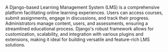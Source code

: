 A Django-based Learning Management System (LMS) is a comprehensive platform facilitating online learning experiences. Users can access courses, submit assignments, engage in discussions, and track their progress. Administrators manage content, users, and assessments, ensuring a streamlined educational process. Django's robust framework allows for customization, scalability, and integration with various plugins and extensions, making it ideal for building versatile and feature-rich LMS solutions.
